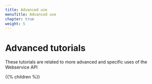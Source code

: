 ```yaml
---
title: Advanced use
menuTitle: Advanced use
chapter: true
weight: 5
---
```


# Advanced tutorials

These tutorials are related to more advanced and specific uses of the Webservice API

{{% children %}}
